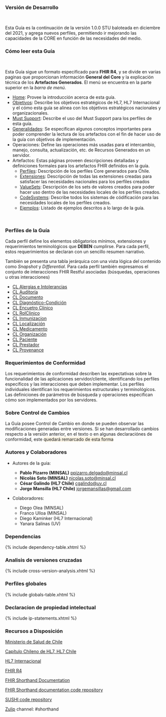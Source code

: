 ### Versión de Desarrollo
<br>

Esta Guía es la continuación de la versión 1.0.0 STU baloteada en diciembre del 2021, y agrega nuevos perfiles, permitiendo ir mejorando las capacidades de la CORE en función de las necesidades del medio.

### Cómo leer esta Guía
<br>

Esta Guía sigue un formato especificado para **FHIR R4**, y se divide en varias paginas que proporcionan información **General del Core** y la explicación técnica de los **Artefactos Generados**. El menú se encuentra en la parte superior en la *barra de menú*.
<br>

* [Home](index.html): Provee la introducción acerca de esta guía.
* [Objetivos](Alcances-Objetivos.html): Describe los objetivos estratégicos de HL7, HL7 Internacional y el cómo esta guía se alinea con los objetivos estratégicos nacionales y organizacionales.
* [Must Support](Notas-MS.html): Describe el uso del Must Support para los perfiles de esta guía.
* [Generalidades](Aspectos-Generales.html): Se especifican algunos conceptos importantes para poder comprender la lectura de los artefactos con el fin de hacer uso de la guía con objetivos de implementación.
* Operaciones: Define las operaciones más usadas para el intercambio, manejo, consulta, actualización, etc. de Recursos Generados en un servidor.
* Artefactos: Estas páginas proveen descripciones detalladas y definiciones formales para los artefactos FHIR definidos en la guía.
    * [Perfiles](artifacts.html#structures-resource-profiles): Descripción de los perfiles Core generados para Chile.
    * [Extensiones](artifacts.html#structures-extension-definitions): Descripción de todas las extensiones creadas para satisfacer las necesidades nacionales para los perfiles creados
    * [ValueSets](artifacts.html#terminology-value-sets): Descripción de los sets de valores creados para poder hacer uso dentro de las necesidades locales de los perfiles creados.
    * [CodeSystems](artifacts.html#terminology-code-systems): Describe todos los sistemas de códificación para las necesidades locales de los perfiles creados.
    * [Ejemplos](artifacts.html#example-example-instances): Listado de ejemplos descritos a lo largo de la guía.
<br>

### Perfiles de la Guía

Cada perfil define los elementos obligatorios mínimos, extensiones y requerimientos terminológicos que **DEBEN** cumplirse. Para cada perfil, estos requerimientos se declaran con un sencillo resumen narrativo.

También se presenta una tabla jerárquica con una vista lógica del contenido como *Snapshot* y *Differential*. Para cada perfil también expresamos el conjunto de interacciones FHIR Restful asociadas (búsquedas, operaciones u otras interacciones)

* [CL Alergias e Intolerancias](StructureDefinition-CoreAlergiaIntCl.html)
* [CL Auditoría](StructureDefinition-AuditEventCl.html)
* [CL Documento](StructureDefinition-DocumentoCl.html)
* [CL Diagnóstico-Condición](StructureDefinition-CoreDiagnosticoCl.html)
* [CL Encuetro Clínico](StructureDefinition-EncounterCL.html)
* [CL RolClinico](StructureDefinition-CoreRolClinicoCl.html)
* [CL Inmunizacion](StructureDefinition-ImmunizationCL.html)
* [CL Localización](StructureDefinition-CoreLocalizacionCl.html)
* [CL Medicamento](StructureDefinition-CoreMedicamentoCl.html) 
* [CL Organización](StructureDefinition-CoreOrganizacionCl.html)
* [CL Paciente](StructureDefinition-CorePacienteCl.html)
* [CL Prestador](StructureDefinition-CorePrestadorCl.html)
* [CL Provenance](StructureDefinition-ProvenanceCl.html)

### Requerimientos de Conformidad

Los requerimientos de conformidad describen las expectativas sobre la funcionalidad de las aplicaciones servidor/cliente, identificando los perfiles específicos y las interacciones que deben implementar. Los perfiles individuales identifican los requerimientos estructurales y terminológicos. Las definiciones de parámetros de búsqueda y operaciones especifican cómo son implementados por los servidores.
<br>

### Sobre Control de Cambios

La Guía posee Control de Cambio en donde se pueden observar las modificaciones generadas entre versiones. Si se han desarrollado cambios respecto a la versión anterior, en el texto o en algunas declaraciónes de conformidad, este <span style="background-color: Oldlace;">quedará remarcado de esta forma</span> 


###	 Autores y Colaboradores

- Autores de la guia:
  - **Pablo Pizarro (MINSAL)** [ppizarro.delgado@minsal.cl](mailto:ppizarro.delgado@minsal.cl)
  - **Nicolás Soto (MINSAL)** [nicolas.soto@minsal.cl](mailto:nicolas.soto@minsal.cl)
  - **César Galindo (HL7 Chile)** [cgalindo@uv.cl](mailto:cgalindo@uv.cl)
  - **Jorge Mansilla (HL7 Chile)** [jorgemansillas@gmail.com](mailto:jorgemansillas@gmail.com)

- Colaboradores:
  - Diego Olea (MINSAL)
  - Franco Ulloa (MINSAL)
  - Diego Kaminker (HL7 Internacional)
  - Yanara Salinas (UV)

### Dependencias

{% include dependency-table.xhtml %}

### Analisis de versiones cruzadas

{% include cross-version-analysis.xhtml %}

### Perfiles globales

{% include globals-table.xhtml %}

### Declaracion de propiedad intelectual

{% include ip-statements.xhtml %}


### Recursos a Disposición
[Ministerio de Salud de Chile](http://www.minsal.cl)

[Capítulo Chileno de HL7, HL7 Chile](http://hl7chile.cl)

[HL7 Internacional](http://hl7.org)

[FHIR R4](http://hl7.org/fhir/)

[FHIR Shorthand Documentation](https://build.fhir.org/ig/HL7/fhir-shorthand) 

[FHIR Shorthand documentation code repository](https://github.com/HL7/fhir-shorthand)

[SUSHI code repository](https://github.com/FHIR/sushi)

[Zulip](https://chat.fhir.org) channel: #shorthand

